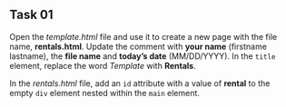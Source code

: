 ## Task 01
Open the *template.html* file and use it to create a new page with the file name,   **rentals.html**.  Update the comment with **your name** (firstname lastname), the **file name** and **today’s date** (MM/DD/YYYY). In the `title` element, replace the word *Template* with **Rentals**. 

In the *rentals.html* file, add an `id` attribute with a value of **rental** to the empty `div` element nested within the `main` element.
